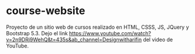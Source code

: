 # course-website
Proyecto de un sitio web de cursos realizado en HTML, CSSS, JS, JQuery y Bootstrap 5.3.
Dejo el link https://www.youtube.com/watch?v=2n9DRj9WehQ&t=435s&ab_channel=Designwitharifin del video de YouTube.
